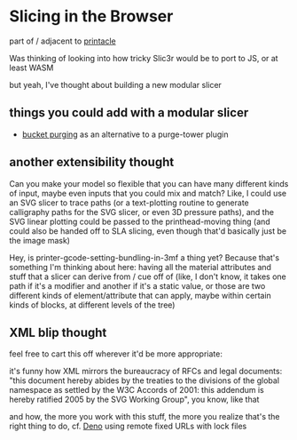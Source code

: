 # Slicing in the Browser

part of / adjacent to [printacle](d984a489-8c56-4665-a106-d6b4909319c8.md)

Was thinking of looking into how tricky Slic3r would be to port to JS, or at least WASM

but yeah, I've thought about building a new modular slicer

## things you could add with a modular slicer

- [bucket purging](5edb70d4-2043-436f-83c3-13f0927e165e.md) as an alternative to a purge-tower plugin

## another extensibility thought

Can you make your model so flexible that you can have many different kinds of input, maybe even inputs that you could mix and match? Like, I could use an SVG slicer to trace paths (or a text-plotting routine to generate calligraphy paths for the SVG slicer, or even 3D pressure paths), and the SVG linear plotting could be passed to the printhead-moving thing (and could also be handed off to SLA slicing, even though that'd basically just be the image mask)

Hey, is printer-gcode-setting-bundling-in-3mf a thing yet? Because that's something I'm thinking about here: having all the material attributes and stuff that a slicer can derive from / cue off of (like, I don't know, it takes one path if it's a modifier and another if it's a static value, or those are two different kinds of element/attribute that can apply, maybe within certain kinds of blocks, at different levels of the tree)

## XML blip thought

feel free to cart this off wherever it'd be more appropriate:

it's funny how XML mirrors the bureaucracy of RFCs and legal documents: "this document hereby abides by the treaties to the divisions of the global namespace as settled by the W3C Accords of 2001: this addendum is hereby ratified 2005 by the SVG Working Group", you know, like that

and how, the more you work with this stuff, the more you realize that's the right thing to do, cf. [Deno](https://deno.land/) using remote fixed URLs with lock files
